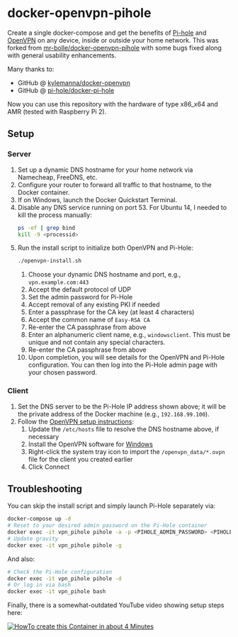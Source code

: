 # docker-openvpn-pihole

Create a single docker-compose and get the benefits of [Pi-hole](https://pi-hole.net/) and [OpenVPN](https://openvpn.net) on any device, inside or outside your home network.  This was forked from [mr-bolle/docker-openvpn-pihole](https://github.com/mr-bolle/docker-openvpn-pihole) with some bugs fixed along with general usability enhancements.

Many thanks to:  
* GitHub @ [kylemanna/docker-openvpn](https://github.com/kylemanna/docker-openvpn/)  
* GitHub @ [pi-hole/docker-pi-hole](https://github.com/pi-hole/docker-pi-hole/)

Now you can use this repository with the hardware of type x86_x64 and AMR (tested with Raspberry Pi 2).

## Setup

### Server

1. Set up a dynamic DNS hostname for your home network via Namecheap, FreeDNS, etc. 
1. Configure your router to forward all traffic to that hostname, to the Docker container.
1. If on Windows, launch the Docker Quickstart Terminal.
1. Disable any DNS service running on port 53.  For Ubuntu 14, I needed to kill the process manually:
    ```bash
    ps -ef | grep bind
    kill -9 <processid>
    ```
1. Run the install script to initialize both OpenVPN and Pi-Hole:
    ```bash
    ./openvpn-install.sh
    ```
    1. Choose your dynamic DNS hostname and port, e.g., `vpn.example.com:443`
    1. Accept the default protocol of UDP
    1. Set the admin password for Pi-Hole
    1. Accept removal of any existing PKI if needed
    1. Enter a passphrase for the CA key (at least 4 characters)
    1. Accept the common name of `Easy-RSA CA`
    1. Re-enter the CA passphrase from above
    1. Enter an alphanumeric client name, e.g., `windowsclient`.  This must be unique and not contain any special characters.
    1. Re-enter the CA passphrase from above
    1. Upon completion, you will see details for the OpenVPN and Pi-Hole configuration.  You can then log into the Pi-Hole admin page with your chosen password.

### Client

1. Set the DNS server to be the Pi-Hole IP address shown above; it will be the private address of the Docker machine (e.g., `192.168.99.100`).  
1. Follow the [OpenVPN setup instructions](https://openvpn.net/community-resources/how-to/):
    1. Update the `/etc/hosts` file to resolve the DNS hostname above, if necessary
    1. Install the OpenVPN software for [Windows](https://openvpn.net/community-resources/how-to/)
    1. Right-click the system tray icon to import the `/openvpn_data/*.ovpn` file for the client you created earlier
    1. Click Connect

## Troubleshooting

You can skip the install script and simply launch Pi-Hole separately via:
```bash
docker-compose up -d
# Reset to your desired admin password on the Pi-Hole container
docker exec -it vpn_pihole pihole -a -p <PIHOLE_ADMIN_PASSWORD> <PIHOLE_ADMIN_PASSWORD>
# Update gravity
docker exec -it vpn_pihole pihole -g
```

And also:

```bash
# Check the Pi-Hole configuration
docker exec -it vpn_pihole pihole -d
# Or log in via bash
docker exec -it vpn_pihole bash
```

Finally, there is a somewhat-outdated YouTube video showing setup steps here:

[![HowTo create this Container in about 4 Minutes](https://abload.de/img/screenshotcpjyo.jpg)](https://www.youtube.com/embed/8sRtCERYVzk)